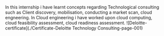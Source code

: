 In this internship i have learnt concepts regarding Technological consulting such as Client discovery, mobilisation, conducting a market scan, cloud engneering. In Cloud engineering i have worked upon cloud computing, cloud feasibility assessment, cloud readiness assessment.
![Deloitte-certificate](./Certificate-Deloitte Technology Consulting-page-001)
 
